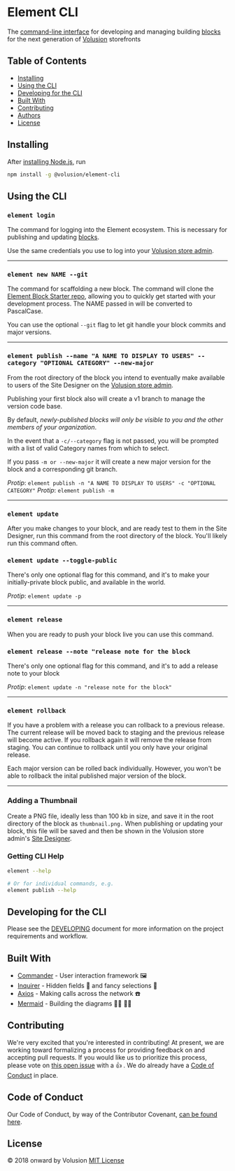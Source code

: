# Element CLI

The [command-line interface](https://en.wikipedia.org/wiki/Command-line_interface) for developing and managing building [blocks](https://github.com/volusion/element-tutorial) for the next generation of [Volusion](https://www.volusion.com) storefronts

## Table of Contents

- [Installing](#installing)
- [Using the CLI](#using-the-cli)
- [Developing for the CLI](#developing-for-the-cli)
- [Built With](#built-with)
- [Contributing](#contributing)
- [Authors](#authors)
- [License](#license)

## Installing

After [installing Node.js](https://nodejs.org/en/download/), run

```bash
npm install -g @volusion/element-cli
```

## Using the CLI

### `element login`

The command for logging into the Element ecosystem. This is necessary for publishing and updating [blocks](https://github.com/volusion/element-tutorial#vocabulary).

Use the same credentials you use to log into your [Volusion store admin](https://admin.volusion.com).

* * *

### `element new NAME --git`

The command for scaffolding a new block. The command will clone the [Element Block Starter repo](https://github.com/volusion/element-blockstarter), allowing you to quickly get started with your development process. The NAME passed in will be converted to PascalCase.

You can use the optional `--git` flag to let git handle your block commits and major versions.

* * *

### `element publish --name "A NAME TO DISPLAY TO USERS" --category "OPTIONAL CATEGORY" --new-major`

From the root directory of the block you intend to eventually make available to users of the Site Designer on the [Volusion store admin](https://admin.volusion.com).

Publishing your first block also will create a v1 branch to manage the version code base.

By default, _newly-published blocks will only be visible to you and the other members of your organization_.

In the event that a `-c/--category` flag is not passed, you will be prompted with a list of valid Category names from which to select.

If you pass `-m or --new-major` it will create a new major version for the block and a corresponding git branch.

_Protip_: `element publish -n "A NAME TO DISPLAY TO USERS" -c "OPTIONAL CATEGORY"`
_Protip_: `element publish -m`

* * *

### `element update`

After you make changes to your block, and are ready test to them in the Site Designer, run this command from the root directory of the block. You'll likely run this command often.

### `element update --toggle-public`

There's only one optional flag for this command, and it's to make your initially-private block public, and available in the world.

_Protip_: `element update -p`

* * *

### `element release`

When you are ready to push your block live you can use this command.

### `element release --note "release note for the block`

There's only one optional flag for this command, and it's to add a release note to your block

_Protip_: `element update -n "release note for the block"`

* * *

### `element rollback`

If you have a problem with a release you can rollback to a previous release. The current release will be moved back to staging and the previous release will become active. If you rollback again it will remove the release from staging. You can continue to rollback until you only have your original release.

Each major version can be rolled back individually. However, you won't be able to rollback the inital published major version of the block.

* * *

### Adding a Thumbnail

Create a PNG file, ideally less than 100 kb in size, and save it in the root directory of the block as `thumbnail.png.` When publishing or updating your block, this file will be saved and then be shown in the Volusion store admin's [Site Designer](https://admin.volusion.com/designer).

### Getting CLI Help

```bash
element --help

# Or for individual commands, e.g.
element publish --help
```

## Developing for the CLI

Please see the [DEVELOPING](./DEVELOPING.md) document for more information on the project requirements and workflow.

## Built With

- [Commander](https://github.com/tj/commander.js) - User interaction framework 🖼
- [Inquirer](https://github.com/SBoudrias/Inquirer.js) - Hidden fields 🙈 and fancy selections 💅
- [Axios](https://github.com/axios/axios) - Making calls across the network ☎️
- [Mermaid](https://github.com/mermaidjs/mermaid.cli) - Building the diagrams 🧜‍♀️ 🧜‍♂️

## Contributing

We're very excited that you're interested in contributing! At present, we are working toward formalizing a process for providing feedback on and accepting pull requests. If you would like us to prioritize this process, please vote on [this open issue](https://github.com/volusion/element-cli/issues/1) with a 👍 . We do already have a [Code of Conduct](CODE_OF_CONDUCT.md) in place.

## Code of Conduct

Our Code of Conduct, by way of the Contributor Covenant, [can be found here](CODE_OF_CONDUCT.md).

## License

&copy; 2018 onward by Volusion
[MIT License](LICENSE)
